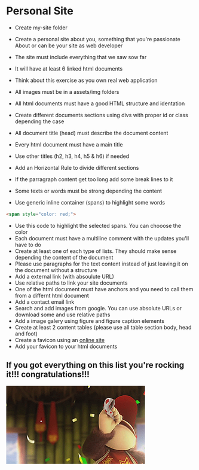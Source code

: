 # Personal Site

* Create my-site folder

* Create a personal site about you, something that you're passionate About or can be your site as web developer
* The site must include everything that we saw sow far
* It will have at least 6 linked html documents
* Think about this exercise as you own real web application
* All images must be in a assets/img folders
* All html documents must have a good HTML structure and identation
* Create different documents sections using divs with proper id or class depending the case
* All document title (head) must describe the document content
* Every html document must have a main title
* Use other titles (h2, h3, h4, h5 & h6) if needed
* Add an Horizontal Rule to divide different sections
* If the parragraph content get too long add some break lines to it
* Some texts or words must be strong depending the content
* Use generic inline container (spans) to highlight some words
```html
<span style="color: red;">
```
* Use this code to highlight the selected spans. You can chooose the color
* Each document must have a multiline comment with the updates you'll have to do
* Create at least one of each type of lists. They should make sense depending the content of the document
* Please use paragraphs for the text content instead of just leaving it on the document without a structure
* Add a external link (with absoulute URL)
* Use relative paths to link your site documents
* One of the html document must have anchors and you need to call them from a differnt html document
* Add a contact email link
* Search and add images from google. You can use absolute URLs or download some and use relative paths
* Add a image galery using figure and figure caption elements
* Create at least 2 content tables (please use all table section body, head and foot)
* Create a favicon using an [online site](http://www.favicon-generator.org)
* Add your favicon to your html documents 

## If you got everything on this list you're rocking it!!! congratulations!!!

![Congrats!!](../../resources/images/html/congrats.gif)
